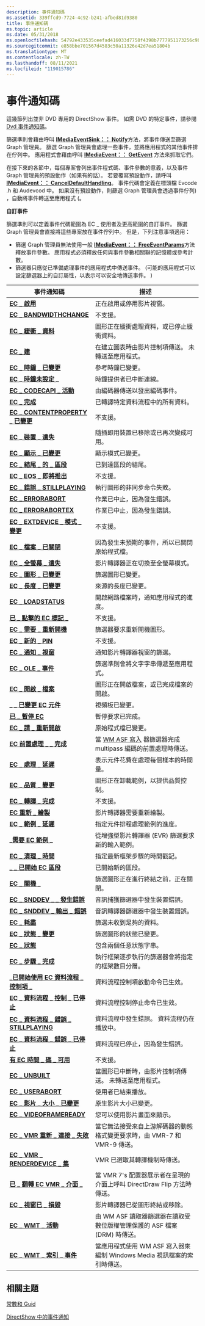 ```yaml
---
description: 事件通知碼
ms.assetid: 339ffcd9-7724-4c92-b241-afbed81d9380
title: 事件通知碼
ms.topic: article
ms.date: 05/31/2018
ms.openlocfilehash: 54792e433535ceefad416033d7758f4398b7777951173256c9be9b83913d61f2
ms.sourcegitcommit: e858bbe701567d4583c50a11326e42d7ea51804b
ms.translationtype: MT
ms.contentlocale: zh-TW
ms.lasthandoff: 08/11/2021
ms.locfileid: "119015786"
---
```

# <a name="event-notification-codes"></a>事件通知碼

這幾節列出並非 DVD 專用的 DirectShow 事件。 如需 DVD 的特定事件，請參閱 [Dvd 事件通知碼](dvd-notification-codes.md)。

篩選準則會藉由呼叫 [**IMediaEventSink：： Notify**](/windows/desktop/api/Strmif/nf-strmif-imediaeventsink-notify)方法，將事件傳送至篩選 Graph 管理員。 篩選 Graph 管理員會處理一些事件，並將應用程式的其他事件排在佇列中。 應用程式會藉由呼叫 [**IMediaEvent：： GetEvent**](/windows/desktop/api/Control/nf-control-imediaevent-getevent) 方法來抓取它們。

在接下來的各節中，每個專案會列出事件程式碼、事件參數的意義，以及事件 Graph 管理員的預設動作（如果有的話）。 若要覆寫預設動作，請呼叫 [**IMediaEvent：： CancelDefaultHandling**](/windows/desktop/api/Control/nf-control-imediaevent-canceldefaulthandling)。 事件代碼會定義在標頭檔 Evcode .h 和 Audevcod 中。 如果沒有預設動作，則篩選 Graph 管理員會透過事件佇列) ，自動將事件轉送至應用程式 (。

**自訂事件**

篩選準則可以定義事件代碼範圍為 EC \_ 使用者及更高範圍的自訂事件。 篩選 Graph 管理員會直接將這些專案放在事件佇列中。 但是，下列注意事項適用：

-   篩選 Graph 管理員無法使用一般 [**IMediaEvent：： FreeEventParams**](/windows/desktop/api/Control/nf-control-imediaevent-freeeventparams)方法釋放事件參數。 應用程式必須釋放任何與事件參數相關聯的記憶體或參考計數。
-   篩選器只應從已準備處理事件的應用程式中傳送事件。  (可能的應用程式可以設定篩選器上的自訂屬性，以表示可以安全地傳送事件。 ) 



| 事件通知碼                                                 | 描述                                                                                                               |
|-------------------------------------------------------------------------|---------------------------------------------------------------------------------------------------------------------------|
| [**EC \_ 啟用**](ec-activate.md)                                     | 正在啟用或停用影片視窗。                                                                         |
| [**EC \_ BANDWIDTHCHANGE**](ec-bandwidthchange.md)                       | 不支援。                                                                                                            |
| [**EC \_ 緩衝 \_ 資料**](ec-buffering-data.md)                        | 圖形正在緩衝處理資料，或已停止緩衝資料。                                                               |
| [**EC \_ 建**](ec-built.md)                                           | 在建立圖表時由影片控制項傳送。 未轉送至應用程式。                                     |
| [**EC \_ 時鐘 \_ 已變更**](ec-clock-changed.md)                          | 參考時鐘已變更。                                                                                          |
| [**EC \_ 時鐘未設定 \_**](ec-clock-unset.md)                              | 時鐘提供者已中斷連線。                                                                                      |
| [**EC \_ CODECAPI \_ 活動**](ec-codecapi-event.md)                        | 由編碼器傳送以發出編碼事件。                                                                           |
| [**EC \_ 完成**](ec-complete.md)                                     | 已轉譯特定資料流程中的所有資料。                                                                      |
| [**EC \_ CONTENTPROPERTY \_ 已變更**](ec-contentproperty-changed.md)      | 不支援。                                                                                                            |
| [**EC \_ 裝置 \_ 遺失**](ec-device-lost.md)                              | 隨插即用裝置已移除或已再次變成可用。                                                         |
| [**EC \_ 顯示 \_ 已變更**](ec-display-changed.md)                      | 顯示模式已變更。                                                                                             |
| [**EC \_ 結尾 \_ 的 \_ 區段**](ec-end-of-segment.md)                       | 已到達區段的結尾。                                                                                    |
| [**EC \_ EOS \_ 即將推出**](ec-eos-soon.md)                                    | 不支援。                                                                                                            |
| [**EC \_ 錯誤 \_ STILLPLAYING**](ec-error-stillplaying.md)                | 執行圖形的非同步命令失敗。                                                                      |
| [**EC \_ ERRORABORT**](ec-errorabort.md)                                 | 作業已中止，因為發生錯誤。                                                                             |
| [**EC \_ ERRORABORTEX**](ec-errorabortex.md)                             | 作業已中止，因為發生錯誤。                                                                             |
| [**EC \_ EXTDEVICE \_ 模式 \_ 變更**](ec-extdevice-mode-change.md)         | 不支援。                                                                                                            |
| [**EC \_ 檔案 \_ 已關閉**](ec-file-closed.md)                              | 因為發生未預期的事件，所以已關閉原始程式檔。                                                                |
| [**EC \_ 全螢幕 \_ 遺失**](ec-fullscreen-lost.md)                      | 影片轉譯器正在切換至全螢幕模式。                                                                  |
| [**EC \_ 圖形 \_ 已變更**](ec-graph-changed.md)                          | 篩選圖形已變更。                                                                                             |
| [**EC \_ 長度 \_ 已變更**](ec-length-changed.md)                        | 來源的長度已變更。                                                                                       |
| [**EC \_ LOADSTATUS**](ec-loadstatus.md)                                 | 開啟網路檔案時，通知應用程式的進度。                                                         |
| [**已 \_ 點擊的 EC 標記 \_**](ec-marker-hit.md)                                | 不支援。                                                                                                            |
| [**EC \_ 需要 \_ 重新開機**](ec-need-restart.md)                            | 篩選器要求重新開機圖形。                                                                       |
| [**EC \_ 新的 \_ PIN**](ec-new-pin.md)                                      | 不支援。                                                                                                            |
| [**EC \_ 通知 \_ 視窗**](ec-notify-window.md)                          | 通知影片轉譯器視窗的篩選。                                                                         |
| [**EC \_ OLE \_ 事件**](ec-ole-event.md)                                  | 篩選準則會將文字字串傳遞至應用程式。                                                                     |
| [**EC \_ 開啟 \_ 檔案**](ec-opening-file.md)                            | 圖形正在開啟檔案，或已完成檔案的開啟。                                                              |
| [**\_ \_ 已變更 EC 元件**](ec-palette-changed.md)                      | 視頻板已變更。                                                                                            |
| [**已 \_ 暫停 EC**](ec-paused.md)                                         | 暫停要求已完成。                                                                                            |
| [**EC \_ 請 \_ 重新開啟**](ec-please-reopen.md)                          | 原始程式檔已變更。                                                                                              |
| [**EC 前置處理 \_ \_ 完成**](ec-preprocess-complete.md)              | 當 [WM ASF 寫入](wm-asf-writer-filter.md) 器篩選器完成 multipass 編碼的前置處理時傳送。 |
| [**EC \_ 處理 \_ 延遲**](ec-processing-latency.md)                | 表示元件花費在處理每個樣本的時間量。                                           |
| [**EC \_ 品質 \_ 變更**](ec-quality-change.md)                        | 圖形正在卸載範例，以提供品質控制。                                                                       |
| [**EC \_ 轉譯 \_ 完成**](ec-render-finished.md)                      | 不支援。                                                                                                            |
| [**EC 重新 \_ 繪製**](ec-repaint.md)                                       | 影片轉譯器需要重新繪製。                                                                                      |
| [**EC \_ 範例 \_ 延遲**](ec-sample-latency.md)                        | 指定元件排程處理範例的進度。                                                  |
| [**\_需要 EC 範例 \_**](ec-sample-needed.md)                          | 從增強型影片轉譯器 (EVR) 篩選要求新的輸入範例。                                                |
| [**EC \_ 清理 \_ 時間**](ec-scrub-time.md)                                | 指定最新框架步驟的時間戳記。                                                                  |
| [**\_ \_ 已開始 EC 區段**](ec-segment-started.md)                      | 已開始新的區段。                                                                                                |
| [**EC \_ 關機 \_**](ec-shutting-down.md)                          | 篩選圖形正在進行終結之前，正在關閉。                                                              |
| [**EC \_ SNDDEV \_ \_ 發生錯誤**](ec-snddev-in-error.md)                     | 音訊捕獲篩選器中發生裝置錯誤。                                                                   |
| [**EC \_ SNDDEV \_ 輸出 \_ 錯誤**](ec-snddev-out-error.md)                   | 音訊轉譯器篩選器中發生裝置錯誤。                                                                  |
| [**EC \_ 耗盡**](ec-starvation.md)                                 | 篩選未收到足夠的資料。                                                                                    |
| [**EC \_ 狀態 \_ 變更**](ec-state-change.md)                            | 篩選圖形的狀態已變更。                                                                                       |
| [**EC \_ 狀態**](ec-status.md)                                         | 包含兩個任意狀態字串。                                                                                    |
| [**EC \_ 步驟 \_ 完成**](ec-step-complete.md)                          | 執行框架逐步執行的篩選器會將指定的框架數目分層。                                            |
| [**\_已開始使用 EC 資料流程 \_ 控制項 \_**](ec-stream-control-started.md)       | 資料流程控制項啟動命令已生效。                                                                          |
| [**EC \_ 資料流程 \_ 控制 \_ 已停止**](ec-stream-control-stopped.md)       | 資料流程控制停止命令已生效。                                                                           |
| [**EC \_ 資料流程 \_ 錯誤 \_ STILLPLAYING**](ec-stream-error-stillplaying.md) | 資料流程中發生錯誤。 資料流程仍在播放中。                                                           |
| [**EC \_ 資料流程 \_ 錯誤 \_ 已停止**](ec-stream-error-stopped.md)           | 資料流程已停止，因為發生錯誤。                                                                                 |
| [**有 EC 時間 \_ 碼 \_ 可用**](ec-timecode-available.md)                | 不支援。                                                                                                            |
| [**EC \_ UNBUILT**](ec-unbuilt.md)                                       | 當圖形已中斷時，由影片控制項傳送。 未轉送至應用程式。                                 |
| [**EC \_ USERABORT**](ec-userabort.md)                                   | 使用者已結束播放。                                                                                         |
| [**EC \_ 影片 \_ 大小 \_ 已變更**](ec-video-size-changed.md)               | 原生影片大小已變更。                                                                                        |
| [**EC \_ VIDEOFRAMEREADY**](ec-videoframeready.md)                       | 您可以使用影片畫面來顯示。                                                                                       |
| [**EC \_ VMR 重新 \_ 連接 \_ 失敗**](ec-vmr-reconnection-failed.md)     | 當它無法接受來自上游解碼器的動態格式變更要求時，由 VMR-7 和 VMR-9 傳送。   |
| [**EC \_ VMR \_ RENDERDEVICE \_ 集**](ec-vmr-renderdevice-set.md)           | VMR 已選取其轉譯機制時傳送。                                                                   |
| [**已 \_ 翻轉 EC VMR \_ 介面 \_**](ec-vmr-surface-flipped.md)             | 當 VMR 7's 配置器展示者在呈現的介面上呼叫 DirectDraw Flip 方法時傳送。           |
| [**EC \_ 視窗已 \_ 損毀**](ec-window-destroyed.md)                    | 影片轉譯器已從圖形終結或移除。                                                               |
| [**EC \_ WMT \_ 活動**](ec-wmt-event.md)                                  | 由 WM ASF 讀取器篩選器在讀取受數位版權管理保護的 ASF 檔案 (DRM) 時傳送。                    |
| [**EC \_ WMT \_ 索引 \_ 事件**](ec-wmt-index-event.md)                     | 當應用程式使用 WM ASF 寫入器來編制 Windows Media 視訊檔案的索引時傳送。                                       |



 

## <a name="related-topics"></a>相關主題

<dl> <dt>

[常數和 Guid](constants-and-guids.md)
</dt> <dt>

[DirectShow 中的事件通知](event-notification-in-directshow.md)
</dt> </dl>

 

 



